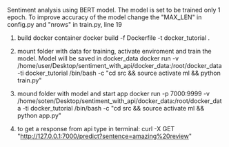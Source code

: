 Sentiment analysis using BERT model.
The model is set to be trained only 1 epoch.
To improve accuracy of the model change the "MAX_LEN" in config.py and "nrows" in train.py, line 19

1. build docker container
docker build -f Dockerfile -t docker_tutorial .

2. mount folder with data for training, activate enviroment and train the model. Model will be saved in docker_data
docker run -v /home/user/Desktop/sentiment_with_api/docker_data:/root/docker_data -ti docker_tutorial /bin/bash -c "cd src && source activate ml && python train.py"

3. mound folder with model and start app 
docker run -p 7000:9999 -v /home/soten/Desktop/sentiment_with_api/docker_data:/root/docker_data -ti docker_tutorial /bin/bash -c "cd src && source activate ml && python app.py"

4. to get a response from api type in terminal:
curl -X GET "http://127.0.0.1:7000/predict?sentence=amazing%20review"
